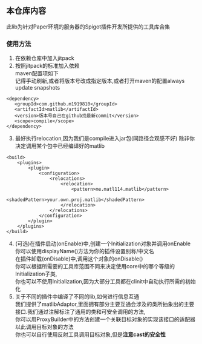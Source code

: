 ## 本仓库内容

此lib为针对Paper环境的服务器的Spigot插件开发所提供的工具库合集

### 使用方法

1. 在依赖仓库中加入jitpack
2. 按照jitpack的标准加入依赖 <br>maven配置项如下<br>记得手动刷新,或者将版本号改成指定版本,或者打开maven的配置always update snapshots
```
<dependency>
   <groupId>com.github.m1919810</groupId>
   <artifactId>matlib</artifactId>
   <version>版本号自己在github找最新commit</version>
   <scope>compile</scope>
</dependency>
```

3. 最好执行relocation,因为我们是compile进入jar包(同路径会观感不好) 除非你决定调用某个包中已经编译好的matlib
```
<build>
    <plugins>
        <plugin>
            <configuration>
                <relocations>
                    <relocation>
                        <pattern>me.matl114.matlib</pattern>
                        <shadedPattern>your.own.proj.matlib</shadedPattern>
                    </relocation>
                </relocations>
            </configuration>
        </plugin>
    </plugins>
</build>
```
4. (可选)在插件启动(onEnable)中,创建一个Initialization对象并调用onEnable<br>你可以使用displayName()方法为你的插件设置别称/中文名<br>在插件卸载(onDisable)中,调用这个对象的onDisable()<br>你可以根据所需要的工具库范围不同来决定使用core中的哪个等级的Initialization子类,<br>你也可以不使用Initialization,因为大部分工具都在clinit中自动执行所需的初始化
5. 关于不同的插件中编译了不同的lib,如何进行信息互通<br>我们提供了matlibAdaptor,里面拥有部分主要互通会涉及的类所抽象出的主要接口.我们通过注解标注了通用的类和可安全调用的方法,<br>你可以用ProxyBuilder中的方法创建一个关联目标对象的实现该接口的适配器<br>以此调用目标对象的方法<br>你也可以自行使用反射工具调用目标对象,但是**注意cast的安全性**

